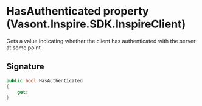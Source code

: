 # HasAuthenticated property (Vasont.Inspire.SDK.InspireClient)
Gets a value indicating whether the client has authenticated with the server at some point

## Signature
```csharp
public bool HasAuthenticated
{
    get;
}
```
